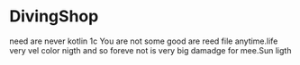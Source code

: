 # DivingShop
need are never kotlin 1c
You are not some good are reed file anytime.life very vel color nigth and so foreve
not is very big damadge for mee.Sun ligth
